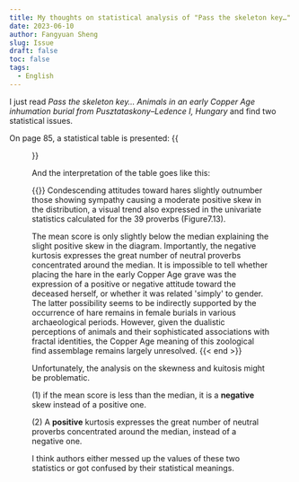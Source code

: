 ```yaml
---
title: My thoughts on statistical analysis of "Pass the skeleton key…"
date: 2023-06-10
author: Fangyuan Sheng
slug: Issue
draft: false
toc: false
tags:
  - English
---
```



I just read *Pass the skeleton key… Animals in an early Copper Age inhumation burial from Pusztataskony–Ledence I, Hungary* and find two statistical issues.

On page 85, a statistical table is presented:
{{<figure src="https://hellenshengfy.github.io/issue_1.png">}}

And the interpretation of the table goes like this:

  {{<block class="warning" >}}
Condescending attitudes toward hares slightly outnumber those showing sympathy causing a moderate positive skew in the distribution, a visual trend also expressed in the
univariate statistics calculated for the 39 proverbs (Figure7.13).

The mean score is only slightly below the median explaining the slight positive skew in the diagram. Importantly, the negative kurtosis expresses the great number of neutral proverbs concentrated around the median. It is impossible to tell whether placing the hare in the early Copper Age grave was the expression of a positive or negative attitude toward the deceased herself, or whether it was related 'simply' to gender. The latter possibility seems to be indirectly supported by the occurrence of hare remains in female burials in various archaeological periods. However, given the dualistic perceptions of animals and their sophisticated associations with fractal identities, the Copper Age meaning of this zoological find assemblage remains largely unresolved.
{{< end >}}

Unfortunately, the analysis on the skewness and kuitosis might be problematic.

(1) if the mean score is less than the median, it is a **negative** skew instead of a positive one.
  
(2) A **positive** kurtosis expresses the great number of neutral proverbs concentrated around the median, instead of a negative one.

I think authors either messed up the values of these two statistics or got confused by their statistical meanings.

